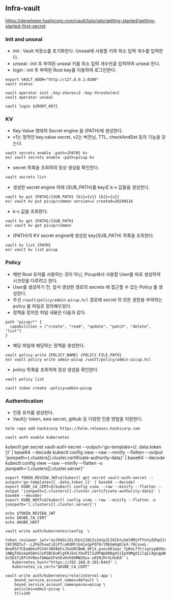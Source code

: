 ## Infra-vault

https://developer.hashicorp.com/vault/tutorials/getting-started/getting-started-first-secret

### Init and unseal
- init : Vault 저장소를 초기화한다. Unseal에 사용할 키와 최소 입력 개수를 입력한다.
- unseal : init 후 부여된 unseal 키를 최소 입력 개수만큼 입력하여 unseal 한다.  
- login : init 후 부여된 Root key를 이용하여 로그인한다.
```
export VAULT_ADDR="http://127.0.0.1:8200"
vault status

vault operator init -key-shares=3 -key-threshold=2
vault operator unseal

vault login ${ROOT_KEY}
```

### KV
- Key-Value 행태의 Secret engine 을 {PATH}에 생성한다.
- v1는 정적인 key:value secret, v2는 버전닝, TTL, checkAndSet 등의 기능을 갖는다.
```
vault secrets enable -path={PATH} kv
ex) vault secrets enable -path=picup kv
```
- secret 목록을 조회하여 정상 생성을 확인한다.
```
vault secrets list
```
- 생성한 secret engine 아래 {SUB_PATH}를 key로 k-v 값들을 생성한다.
```
vault kv put {PATH}/{SUB_PATH} {k1}={v1} {k2}={v2}
ex) vault kv put picup/common version=1 created=20240516
```
- k-v 값을 조회한다.
```
vault kv get {PATH}/{SUB_PATH}
ex) vault kv get picup/common
```
- {PATH}의 KV secret engine에 생성된 key(SUB_PATH) 목록을 조회한다.
```
vault kv list {PATH}
ex) vault kv list picup
```

### Policy
- 매번 Root 유저를 사용하는 것이 아닌, Picup에서 사용할 User를 따로 생성하여 시크릿을 다루려고 한다. 
- User를 생성하기 전, 앞서 생성한 경로의 secrets 에 접근할 수 있는 Policy 를 생성한다.
- 우선 `/vault/policy/admin-picup.hcl` 경로에 secret 의 모든 권한을 부여하는 policy 를 파일로 정의해두었다.
- 정책을 정의한 파일 내용은 다음과 같다.
```
path "picup/*" {
  capabilities = ["create", "read", "update", "patch", "delete", "list"]
}
```
- 해당 파일에 해당하는 정책을 생성한다. 
```
vault policy write {POLICY_NAME} {POLICY_FILE_PATH}
ex) vault policy write admin-picup /vault/policy/admin-picup.hcl
```
- policy 목록을 조회하여 정상 생성을 확인한다.
```
vault policy list

vault token create -policy=admin-picup 
```

### Authentication
- 인증 유저를 생성한다.
- Vault는 token, aws secret, github 등 다양한 인증 방법을 지원한다.
```
helm repo add hashicorp https://helm.releases.hashicorp.com
```

```
vault auth enable kubernetes
```

kubectl get secret vault-auth-secret --output='go-template={{ .data.token }}' | base64 --decode
kubectl config view --raw --minify --flatten --output 'jsonpath={.clusters[].cluster.certificate-authority-data}' | base64 --decode
kubectl config view --raw --minify --flatten -o jsonpath='{.clusters[].cluster.server}'

```
export TOKEN_REVIEW_JWT=$(kubectl get secret vault-auth-secret --output='go-template={{ .data.token }}' | base64 --decode)
export KUBE_CA_CERT=$(kubectl config view --raw --minify --flatten --output 'jsonpath={.clusters[].cluster.certificate-authority-data}' | base64 --decode)
export KUBE_HOST=$(kubectl config view --raw --minify --flatten -o jsonpath='{.clusters[].cluster.server}')

echo $TOKEN_REVIEW_JWT
echo $KUBE_CA_CERT
echo $KUBE_HOST
```

```
vault write auth/kubernetes/config  \
   token_reviewer_jwt="eyJhbGciOiJSUzI1NiIsImtpZCI6IktuSmlMMjVTYnYyZUhpZzVwcVNOU0VvZ3BjYm9yZTRpMm5yNzZZUFo3STgifQ.eyJpc3MiOiJrdWJlcm5ldGVzL3NlcnZpY2VhY2NvdW50Iiwia3ViZXJuZXRlcy5pby9zZXJ2aWNlYWNjb3VudC9uYW1lc3BhY2UiOiJkZWZhdWx0Iiwia3ViZXJuZXRlcy5pby9zZXJ2aWNlYWNjb3VudC9zZWNyZXQubmFtZSI6InZhdWx0LWF1dGgtc2VjcmV0Iiwia3ViZXJuZXRlcy5pby9zZXJ2aWNlYWNjb3VudC9zZXJ2aWNlLWFjY291bnQubmFtZSI6InZhdWx0Iiwia3ViZXJuZXRlcy5pby9zZXJ2aWNlYWNjb3VudC9zZXJ2aWNlLWFjY291bnQudWlkIjoiZmZmZjA1ZDQtMWRlZi00NDA3LWE3MjctMDExZDNjMjk5NGE1Iiwic3ViIjoic3lzdGVtOnNlcnZpY2VhY2NvdW50OmRlZmF1bHQ6dmF1bHQifQ.oBvupkvsmtzgXzlCe_QUDld7rWma9hrzeiJ-CKFZRQfuf--LZFmJhxwCiUjFTcoKGMtlb41xGpFO78rlMbSmUgKJoX-70csveL-WneR5tfCEeAbksPCVdr30VA6FzJVoURCBmB_9PjX_pves5K1ear_TpRoLffCriqtyyWS9nzqmhq9kFyDjMgreB7vY4joqFe7G-iNBgTUGskpO50nSJvPZBC6oRlgFRJkVLYUxPIlSiMTWpO00gd51IpX9MgXIilqIi4gSqpBKH9vSQfPGr8Fkn34wNEXo8b-Gc5D1fjEPzVV0exfbWqeSFehEvKnk9XMW2Oux-u0INjMrXLHxEA" \
   kubernetes_host="https://192.168.0.101:6443" \
   kubernetes_ca_cert="$KUBE_CA_CERT"
```

```
vault write auth/kubernetes/role/internal-app \
    bound_service_account_names=default \
    bound_service_account_namespaces=picup \
    policies=admin-picup \
    ttl=24h
```
